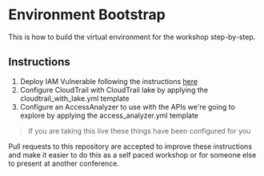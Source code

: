 # Environment Bootstrap

This is how to build the virtual environment for the workshop step-by-step.

## Instructions 

1. Deploy IAM Vulnerable following the instructions [here](https://github.com/BishopFox/iam-vulnerable)
2. Configure CloudTrail with CloudTrail lake by applying the cloudtrail_with_lake.yml template
3. Configure an AccessAnalyzer to use with the APIs we're going to explore by applying the access_analyzer.yml template

> If you are taking this live these things have been configured for you

Pull requests to this repository are accepted to improve these instructions and make it easier to do this 
as a self paced workshop or for someone else to present at another conference.  